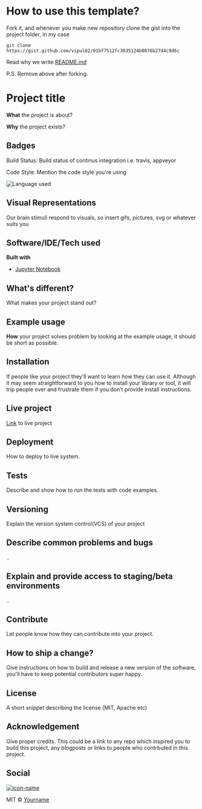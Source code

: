 # How to use this template?
Fork it, and whenever you make new repository clone the gist into the project folder, in my case

```
git clone https://gist.github.com/vipul02/01bf7512fc3035124b0076b27d4c9d6c
```

Read why we write [README.md](https://gist.github.com/vipul02/1b096cbbd54c0bc1a8af87d0200f11c6)

P.S. Remove above after forking.

# Project title
**What** the project is about?

**Why** the project exists?

## Badges
Build Status: Build status of continus integration i.e. travis, appveyor

Code Style: Mention the code style you're using

![Language used](https://img.shields.io/github/languages/top/vipul02/AnalizeTrendsBot.svg?style=popout) 

## Visual Representations
Our brain stimuli respond to visuals, so insert gifs, pictures, svg or whatever suits you

## Software/IDE/Tech used
<b>Built with</b>
- [Jupyter Notebook](https://jupyter.org/)

## What's different?
What makes your project stand out?

## Example usage
**How** your project solves problem by looking at the example usage, it should be short as possible.

## Installation
If people like your project they’ll want to learn how they can use it. Although it may seem straightforward to you how to install your library or tool, it will trip people over and frustrate them if you don’t provide install instructions.

## Live project
[Link](#) to live project

## Deployment
How to deploy to live system.
## Tests
Describe and show how to run the tests with code examples.

## Versioning
Explain the version system control(VCS) of your project

## Describe common problems and bugs
..

## Explain and provide access to staging/beta environments
..

## Contribute
Let people know how they can contribute into your project.

## How to ship a change?
Give instructions on how to build and release a new version of the software, you'll have to keep potential contributors super happy.

## License
A short snippet describing the license (MIT, Apache etc)

## Acknowledgement
Give proper credits. This could be a link to any repo which inspired you to build this project, any blogposts or links to people who contrbuted in this project. 

## Social
[![icon-name](#icon-link)](#your-account-link)

MIT © [Yourname]()